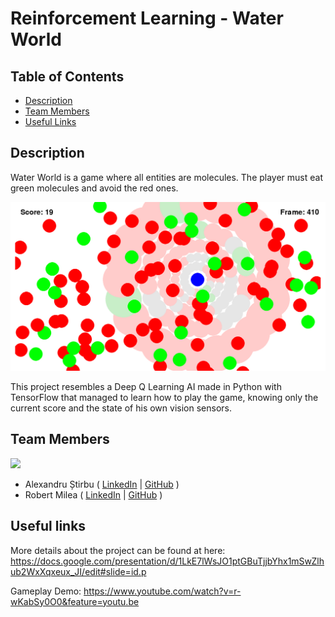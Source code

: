 # Reinforcement Learning - Water World

## Table of Contents

- [Description](#description)
- [Team Members](#team-members)
- [Useful Links](#useful-links)

## Description

Water World is a game where all entities are molecules. 
The player must eat green molecules and avoid the red ones.

![img.png](game_frame.png)

This project resembles a Deep Q Learning AI made in Python with TensorFlow 
that managed to learn how to play the game, knowing only the current score and
the state of his own vision sensors.

## Team Members

<a href="https://github.com/Akrielz/Reinforcement-Learning-Water-World/graphs/contributors">
  <img src="https://contributors-img.web.app/image?repo=Akrielz/Reinforcement-Learning-Water-World"/>
</a>

- Alexandru Știrbu (
    [LinkedIn](https://www.linkedin.com/in/alexandru-%C8%99tirbu-748068177/) | 
    [GitHub](https://github.com/Akrielz)
  )
- Robert Milea ( 
    [LinkedIn](https://www.linkedin.com/in/robert-milea-027a2420a/) | 
    [GitHub](https://github.com/DuArms/)
  )

## Useful links

More details about the project can be found at here:
https://docs.google.com/presentation/d/1LkE7lWsJO1ptGBuTjjbYhx1mSwZlhub2WxXqxeux_JI/edit#slide=id.p

Gameplay Demo:
https://www.youtube.com/watch?v=r-wKabSy0O0&feature=youtu.be
